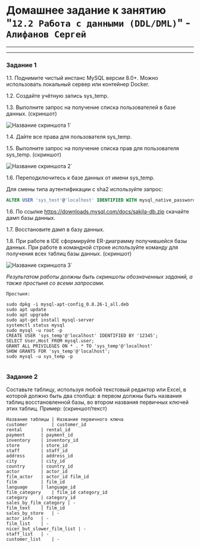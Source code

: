 # Домашнее задание к занятию "`12.2 Работа с данными (DDL/DML)`" - `Алифанов Сергей`

---
---
### Задание 1
1.1. Поднимите чистый инстанс MySQL версии 8.0+. Можно использовать локальный сервер или контейнер Docker.

1.2. Создайте учётную запись sys_temp. 

1.3. Выполните запрос на получение списка пользователей в базе данных. (скриншот)

![Название скриншота 1](https://github.com/Adrenokrome72/alifanov-hw-12-02/blob/main/1.jpg)`

1.4. Дайте все права для пользователя sys_temp. 

1.5. Выполните запрос на получение списка прав для пользователя sys_temp. (скриншот)

![Название скриншота 2](https://github.com/Adrenokrome72/alifanov-hw-12-02/blob/main/2.jpg)`

1.6. Переподключитесь к базе данных от имени sys_temp.

Для смены типа аутентификации с sha2 используйте запрос: 
```sql
ALTER USER 'sys_test'@'localhost' IDENTIFIED WITH mysql_native_password BY 'password';
```
1.6. По ссылке https://downloads.mysql.com/docs/sakila-db.zip скачайте дамп базы данных.

1.7. Восстановите дамп в базу данных.

1.8. При работе в IDE сформируйте ER-диаграмму получившейся базы данных. При работе в командной строке используйте команду для получения всех таблиц базы данных. (скриншот)

![Название скриншота 3](https://github.com/Adrenokrome72/alifanov-hw-12-02/blob/main/3.jpg)`

*Результатом работы должны быть скриншоты обозначенных заданий, а также простыня со всеми запросами.*

`Простыня:`

```
sudo dpkg -i mysql-apt-config_0.8.26-1_all.deb
sudo apt update
sudo apt upgrade
sudo apt-get install mysql-server
systemctl status mysql
sudo mysql -u root -p
CREATE USER 'sys_temp'@'localhost' IDENTIFIED BY '12345';
SELECT User,Host FROM mysql.user;
GRANT ALL PRIVILEGES ON * . * TO 'sys_temp'@'localhost'
SHOW GRANTS FOR 'sys_temp'@'localhost';
sudo mysql -u sys_temp -p


```


### Задание 2
Составьте таблицу, используя любой текстовый редактор или Excel, в которой должно быть два столбца: в первом должны быть названия таблиц восстановленной базы, во втором названия первичных ключей этих таблиц. Пример: (скриншот/текст)
```
Название таблицы | Название первичного ключа
customer         | customer_id
rental		 | rental_id
payment		 | payment_id
inventory	 | inventory_id
store		 | store_id
staff		 | staff_id
address		 | address_id
city		 | city_id
country		 | country_id
actor		 | actor_id
film_actor	 | actor_id film_id
film		 | film_id
language	 | language_id
film_category	 | film_id category_id
category	 | category_id
sales_by_film_category | -
film_text	 | film_id
sales_by_store	 | -
actor_info	 | -
film_list	 | -
nicer_but_slower_film_list | -
staff_list	 | -
customer_list	 | -
```



